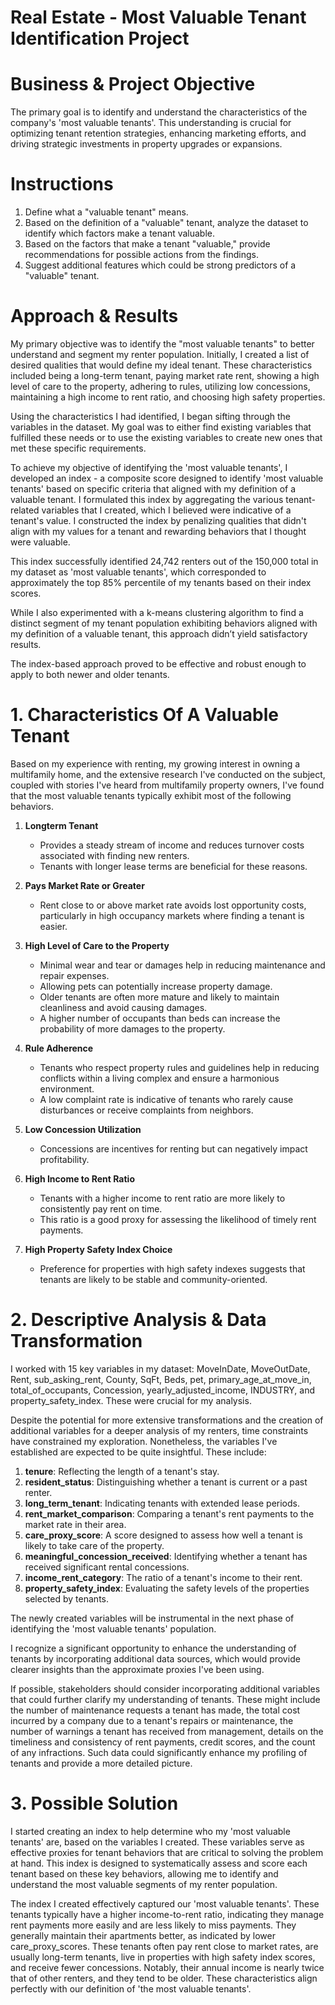 # Real Estate - Most Valuable Tenant Identification Project

# Business & Project Objective
The primary goal is to identify and understand the characteristics of the company's 'most valuable tenants'. 
This understanding is crucial for optimizing tenant retention strategies, enhancing marketing efforts, 
and driving strategic investments in property upgrades or expansions.

# Instructions
1. Define what a "valuable tenant" means.
2. Based on the definition of a "valuable" tenant, analyze the dataset to identify which factors make a tenant valuable.
3. Based on the factors that make a tenant "valuable," provide recommendations for possible actions from the findings.
4. Suggest additional features which could be strong predictors of a "valuable" tenant.

# Approach & Results
My primary objective was to identify the "most valuable tenants" to better understand and segment my renter population. Initially, I created a list of desired qualities that would define my ideal tenant. These characteristics included being a long-term tenant, paying market rate rent, showing a high level of care to the property, adhering to rules, utilizing low concessions, maintaining a high income to rent ratio, and choosing high safety properties.

Using the characteristics I had identified, I began sifting through the variables in the dataset. My goal was to either find existing variables that fulfilled these needs or to use the existing variables to create new ones that met these specific requirements.

To achieve my objective of identifying the 'most valuable tenants', I developed an index - a composite score designed to identify 'most valuable tenants' based on specific criteria that aligned with my definition of a valuable tenant. I formulated this index by aggregating the various tenant-related variables that I created, which I believed were indicative of a tenant's value. I constructed the index by penalizing qualities that didn't align with my values for a tenant and rewarding behaviors that I thought were valuable.

This index successfully identified 24,742 renters out of the 150,000 total in my dataset as 'most valuable tenants', which corresponded to approximately the top 85% percentile of my tenants based on their index scores. 

While I also experimented with a k-means clustering algorithm to find a distinct segment of my tenant population exhibiting behaviors aligned with my definition of a valuable tenant, this approach didn’t yield satisfactory results.

The index-based approach proved to be effective and robust enough to apply to both newer and older tenants.

# 1. Characteristics Of A Valuable Tenant
Based on my experience with renting, my growing interest in owning a multifamily home, and the extensive research I've conducted on the subject, coupled with stories I've heard from multifamily property owners, I've found that the most valuable tenants typically exhibit most of the following behaviors.

1. **Longterm Tenant**
   + Provides a steady stream of income and reduces turnover costs associated with finding new renters.
   + Tenants with longer lease terms are beneficial for these reasons.


2. **Pays Market Rate or Greater** 
    + Rent close to or above market rate avoids lost opportunity costs, particularly in high occupancy markets where finding a tenant is easier.


3. **High Level of Care to the Property** 
    + Minimal wear and tear or damages help in reducing maintenance and repair expenses.
    + Allowing pets can potentially increase property damage.
    + Older tenants are often more mature and likely to maintain cleanliness and avoid causing damages.
    + A higher number of occupants than beds can increase the probability of more damages to the property.


4. **Rule Adherence** 
    + Tenants who respect property rules and guidelines help in reducing conflicts within a living complex and ensure a harmonious environment.
    + A low complaint rate is indicative of tenants who rarely cause disturbances or receive complaints from neighbors.
    

5. **Low Concession Utilization**
    + Concessions are incentives for renting but can negatively impact profitability.


6. **High Income to Rent Ratio**
    + Tenants with a higher income to rent ratio are more likely to consistently pay rent on time.
    + This ratio is a good proxy for assessing the likelihood of timely rent payments.


7. **High Property Safety Index Choice**
    + Preference for properties with high safety indexes suggests that tenants are likely to be stable and community-oriented.


# 2. Descriptive Analysis & Data Transformation

I worked with 15 key variables in my dataset: MoveInDate, MoveOutDate, Rent, sub_asking_rent, County, SqFt, Beds, pet, primary_age_at_move_in, total_of_occupants, Concession, yearly_adjusted_income, INDUSTRY, and property_safety_index. These were crucial for my analysis.

Despite the potential for more extensive transformations and the creation of additional variables for a deeper analysis of my renters, time constraints have constrained my exploration. Nonetheless, the variables I've established are expected to be quite insightful. These include:

1. **tenure**: Reflecting the length of a tenant's stay.
2. **resident_status**: Distinguishing whether a tenant is current or a past renter.
3. **long_term_tenant**: Indicating tenants with extended lease periods.
4. **rent_market_comparison**: Comparing a tenant's rent payments to the market rate in their area.
5. **care_proxy_score**: A score designed to assess how well a tenant is likely to take care of the property.
6. **meaningful_concession_received**: Identifying whether a tenant has received significant rental concessions.
7. **income_rent_category**: The ratio of a tenant's income to their rent.
8. **property_safety_index**: Evaluating the safety levels of the properties selected by tenants.

The newly created variables will be instrumental in the next phase of identifying the 'most valuable tenants' population.

I recognize a significant opportunity to enhance the understanding of tenants by incorporating additional data sources, which would provide clearer insights than the approximate proxies I've been using.

If possible, stakeholders should consider incorporating additional variables that could further clarify my understanding of tenants. These might include the number of maintenance requests a tenant has made, the total cost incurred by a company due to a tenant's repairs or maintenance, the number of warnings a tenant has received from management, details on the timeliness and consistency of rent payments, credit scores, and the count of any infractions. Such data could significantly enhance my profiling of tenants and provide a more detailed picture.

# 3. Possible Solution

I started creating an index to help determine who my 'most valuable tenants' are, based on the variables I created. These variables serve as effective proxies for tenant behaviors that are critical to solving the problem at hand. This index is designed to systematically assess and score each tenant based on these key behaviors, allowing me to identify and understand the most valuable segments of my renter population.

The index I created effectively captured our 'most valuable tenants'. These tenants typically have a higher income-to-rent ratio, indicating they manage rent payments more easily and are less likely to miss payments. They generally maintain their apartments better, as indicated by lower care_proxy_scores. These tenants often pay rent close to market rates, are usually long-term tenants, live in properties with high safety index scores, and receive fewer concessions. Notably, their annual income is nearly twice that of other renters, and they tend to be older. These characteristics align perfectly with our definition of 'the most valuable tenants'.
